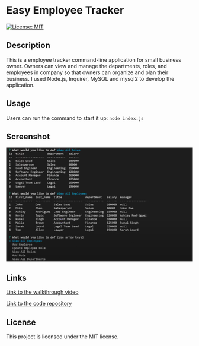 # Easy Employee Tracker
[![License: MIT](https://img.shields.io/badge/License-MIT-yellow.svg)](https://opensource.org/licenses/MIT) 
## Description 
This is a employee tracker command-line application for small business owner. Owners can view and manage the departments, roles, and employees in company so that owners can organize and plan their business. 
I used Node.js, Inquirer, MySQL and mysql2 to develop the application.
## Usage
Users can run the command to start it up: 
`node index.js`
## Screenshot
 <p dir="auto"><img src="Screenshot.png" alt="Screenshot" style="max-width: 100%;" /></p>

## Links
<p dir="auto"><a href="https://drive.google.com/file/d/1Dhmegx2DOkrqBtgRAfh1_pdOWDrLGC7x/view?usp=sharing">Link to the walkthrough video</a></p>
<p dir="auto"><a href="https://github.com/Yanbud/easy-employee-tracker">Link to the code repository</a></p>

## License
This project is licensed under the MIT license.
